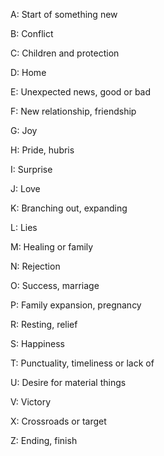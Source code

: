 A: Start of something new

B: Conflict

C: Children and protection

D: Home

E: Unexpected news, good or bad

F: New relationship, friendship

G: Joy

H: Pride, hubris

I: Surprise

J: Love

K: Branching out, expanding

L: Lies

M: Healing or family

N: Rejection

O: Success, marriage

P: Family expansion, pregnancy

R: Resting, relief

S: Happiness

T: Punctuality, timeliness or lack of

U: Desire for material things

V: Victory

X: Crossroads or target

Z: Ending, finish